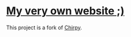 # [My very own website ;)](https://dekadisk.github.io/)

This project is a fork of [Chirpy](https://github.com/cotes2020/jekyll-theme-chirpy/).